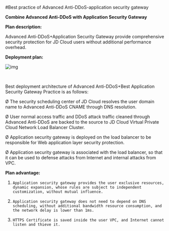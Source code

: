#Best practice of Advanced Anti-DDoS-application security gateway


**Combine Advanced Anti-DDoS with Application Security Gateway**

**Plan description:**

Advanced Anti-DDoS+Application Security Gateway provide comprehensive security protection for JD Cloud users without additional performance overhead.

 

**Deployment plan:**

![img](https://img1.jcloudcs.com/cms/c7a75244-9169-43a6-9059-70ff4240947920180413181942.png) 

​                                                  

Best deployment architecture of Advanced Anti-DDoS+Best Application Security Gateway Practice is as follows:

Ø  The security scheduling center of JD Cloud resolves the user domain name to Advanced Anti-DDoS CNAME through DNS resolution.

Ø  User normal access traffic and DDoS attack traffic cleaned through Advanced Anti-DDoS are backed to the source to JD Cloud Virtual Private Cloud Network Load Balancer Cluster.

Ø  Application security gateway is deployed on the load balancer to be responsible for Web application layer security protection.

Ø  Application security gateway is associated with the load balancer, so that it can be used to defense attacks from Internet and internal attacks from VPC.

 

**Plan advantage:**

1.     Application security gateway provides the user exclusive resources, dynamic expansion, whose rules are subject to independent customization, without mutual influence.

2.     Application security gateway does not need to depend on DNS scheduling, without additional bandwidth resource consumption, and the network delay is lower than 1ms.

3.     HTTPS Certificate is saved inside the user VPC, and Internet cannot listen and thieve it.

 